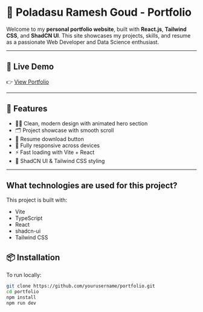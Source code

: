 # 💼 Poladasu Ramesh Goud - Portfolio

Welcome to my **personal portfolio website**, built with **React.js**, **Tailwind CSS**, and **ShadCN UI**. This site showcases my projects, skills, and resume as a passionate Web Developer and Data Science enthusiast.

---

## 🔗 Live Demo

👉 [View Portfolio](https://rameshgoud-portfolio.netlify.app/)

---

## 🚀 Features

- 🧑‍💻 Clean, modern design with animated hero section
- 🗂️ Project showcase with smooth scroll
- 📄 Resume download button
- 📱 Fully responsive across devices
- ⚡ Fast loading with Vite + React
- 🌈 ShadCN UI & Tailwind CSS styling

---

## What technologies are used for this project?

This project is built with:

- Vite
- TypeScript
- React
- shadcn-ui
- Tailwind CSS

## 📦 Installation

To run locally:

```bash
git clone https://github.com/yourusername/portfolio.git
cd portfolio
npm install
npm run dev

